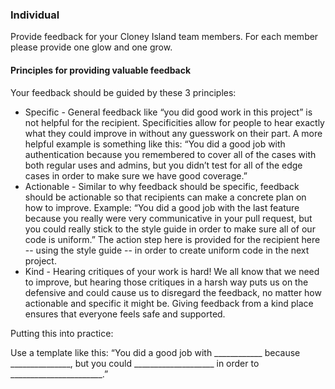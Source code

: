 ### Individual

Provide feedback for your Cloney Island team members. For each member please provide one glow and one grow.

#### Principles for providing valuable feedback

Your feedback should be guided by these 3 principles:

* Specific - General feedback like “you did good work in this project” is not helpful for the recipient. Specificities allow for people to hear exactly what they could improve in without any guesswork on their part. A more helpful example is something like this: “You did a good job with authentication because you remembered to cover all of the cases with both regular uses and admins, but you didn’t test for all of the edge cases in order to make sure we have good coverage.”
* Actionable - Similar to why feedback should be specific, feedback should be actionable so that recipients can make a concrete plan on how to improve. Example: “You did a good job with the last feature because you really were very communicative in your pull request, but you could really stick to the style guide in order to make sure all of our code is uniform.” The action step here is provided for the recipient here -- using the style guide -- in order to create uniform code in the next project.
* Kind - Hearing critiques of your work is hard! We all know that we need to improve, but hearing those critiques in a harsh way puts us on the defensive and could cause us to disregard the feedback, no matter how actionable and specific it might be. Giving feedback from a kind place ensures that everyone feels safe and supported.

Putting this into practice:

Use a template like this: “You did a good job with ____________ because _______________, but you could ____________________ in order to _______________________.”
